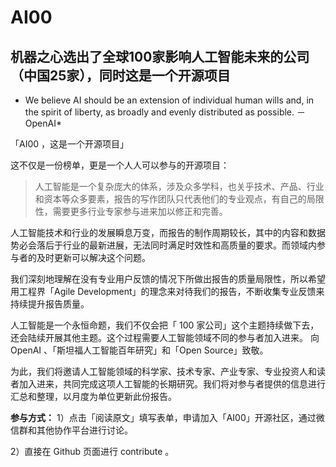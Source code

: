 # AI00
## 机器之心选出了全球100家影响人工智能未来的公司（中国25家），同时这是一个开源项目 

* We believe AI should be an extension of individual human wills and, in the spirit of liberty, as broadly and evenly distributed as possible. －OpenAI*

「AI00 ，这是一个开源项目」

这不仅是一份榜单，更是一个人人可以参与的开源项目：


> 人工智能是一个复杂庞大的体系，涉及众多学科，也关乎技术、产品、行业和资本等众多要素，报告的写作团队只代表他们的专业观点，有自己的局限性，需要更多行业专家参与进来加以修正和完善。

人工智能技术和行业的发展瞬息万变，而报告的制作周期较长，其中的内容和数据势必会落后于行业的最新进展，无法同时满足时效性和高质量的要求。而领域内参与者的及时更新可以解决这个问题。

我们深刻地理解在没有专业用户反馈的情况下所做出报告的质量局限性，所以希望用工程界「Agile Development」的理念来对待我们的报告，不断收集专业反馈来持续提升报告质量。

人工智能是一个永恒命题，我们不仅会把「 100 家公司」这个主题持续做下去，还会陆续开展其他主题。这个过程需要人工智能领域不同的参与者加入进来。
向 OpenAI 、「斯坦福人工智能百年研究」和「Open Source」致敬。


为此，我们将邀请人工智能领域的科学家、技术专家、产业专家、专业投资人和读者加入进来，共同完成这项人工智能的长期研究。我们将对参与者提供的信息进行汇总和整理，以月度为单位更新此份报告。

**参与方式：**
1）点击「阅读原文」填写表单，申请加入「AI00」开源社区，通过微信群和其他协作平台进行讨论。

2）直接在 Github 页面进行 contribute 。

